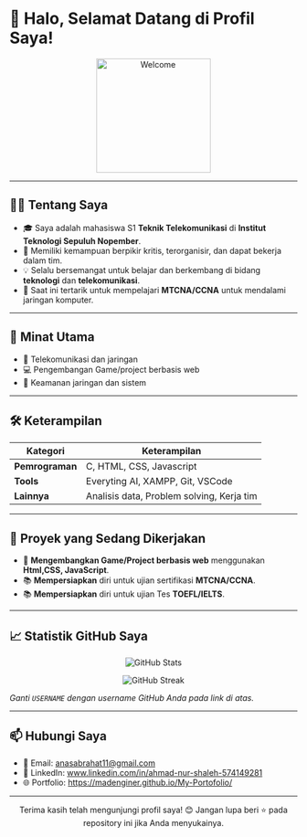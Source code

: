 # 👋 Halo, Selamat Datang di Profil Saya!

<p align="center">
  <img src="https://octodex.github.com/images/daftpunktocat-thomas.gif" width="200" alt="Welcome">
</p>

---

## 🧑‍💻 Tentang Saya
- 🎓 Saya adalah mahasiswa S1 **Teknik Telekomunikasi** di **Institut Teknologi Sepuluh Nopember**.
- 🌟 Memiliki kemampuan berpikir kritis, terorganisir, dan dapat bekerja dalam tim.
- 💡 Selalu bersemangat untuk belajar dan berkembang di bidang **teknologi** dan **telekomunikasi**.
- 🚀 Saat ini tertarik untuk mempelajari **MTCNA/CCNA** untuk mendalami jaringan komputer.

---

## 📌 Minat Utama
- 📶 Telekomunikasi dan jaringan
- 💻 Pengembangan Game/project berbasis web
- 🔐 Keamanan jaringan dan sistem

---

## 🛠️ Keterampilan
| **Kategori**       | **Keterampilan**              |
|---------------------|-------------------------------|
| **Pemrograman**     | C, HTML, CSS, Javascript     |
| **Tools**           | Everyting AI, XAMPP, Git, VSCode|
| **Lainnya**         | Analisis data, Problem solving, Kerja tim |

---

## 🌟 Proyek yang Sedang Dikerjakan
- 🚀 **Mengembangkan Game/Project berbasis web** menggunakan **Html,CSS, JavaScript**.
- 📚 **Mempersiapkan** diri untuk ujian sertifikasi **MTCNA/CCNA**.
- 📚 **Mempersiapkan** diri untuk ujian Tes **TOEFL/IELTS**.

---

## 📈 Statistik GitHub Saya

<p align="center">
  <img src="https://github-readme-stats.vercel.app/api?username=Madenginer&show_icons=true&theme=radical" alt="GitHub Stats">
</p>
<p align="center">
  <img src="https://github-readme-streak-stats.herokuapp.com/?user=Madenginer&theme=radical" alt="GitHub Streak">
</p>

*Ganti `USERNAME` dengan username GitHub Anda pada link di atas.*

---

## 📫 Hubungi Saya
- 📧 Email: anasabrahat11@gmail.com
- 💼 LinkedIn: www.linkedin.com/in/ahmad-nur-shaleh-574149281
- 🌐 Portfolio: https://madenginer.github.io/My-Portofolio/
---

<p align="center">
  Terima kasih telah mengunjungi profil saya! 😊 Jangan lupa beri ⭐ pada repository ini jika Anda menyukainya.
</p>

